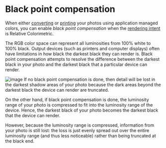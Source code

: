 Black point compensation
========================

When either [converting](Converting.html) or [printing](Printing.html)
your photos using application managed colors, you can enable *black
point compensation* when the [rendering intent](Rendering_Intent.html)
is Relative Colorimetric.

The RGB color space can represent all luminosities from 100% white to
100% black. Output devices (such as printers and computer displays)
often have limitations in how black the darkest black they can render
is. Black point compensation attempts to resolve the difference between
the darkest black in your photo and the darkest black that a particular
device can render.

![image](images/Black_Point_Compensation-en.png) If no black point
compensation is done, then detail will be lost in the darkest shadow
areas of your photo because the dark areas beyond the darkest black the
device can render are truncated.

On the other hand, if black point compensation is done, the luminosity
range of your photo is compressed to fit into the luminosity range of
the device. Hence, the darkest black of your photo becomes the darkest
black that the device can render.

However, because the luminosity range is compressed, information from
your photo is still lost: the loss is just evenly spread out over the
entire luminosity range (and thus less noticeable) rather than being
truncated at the black end.
